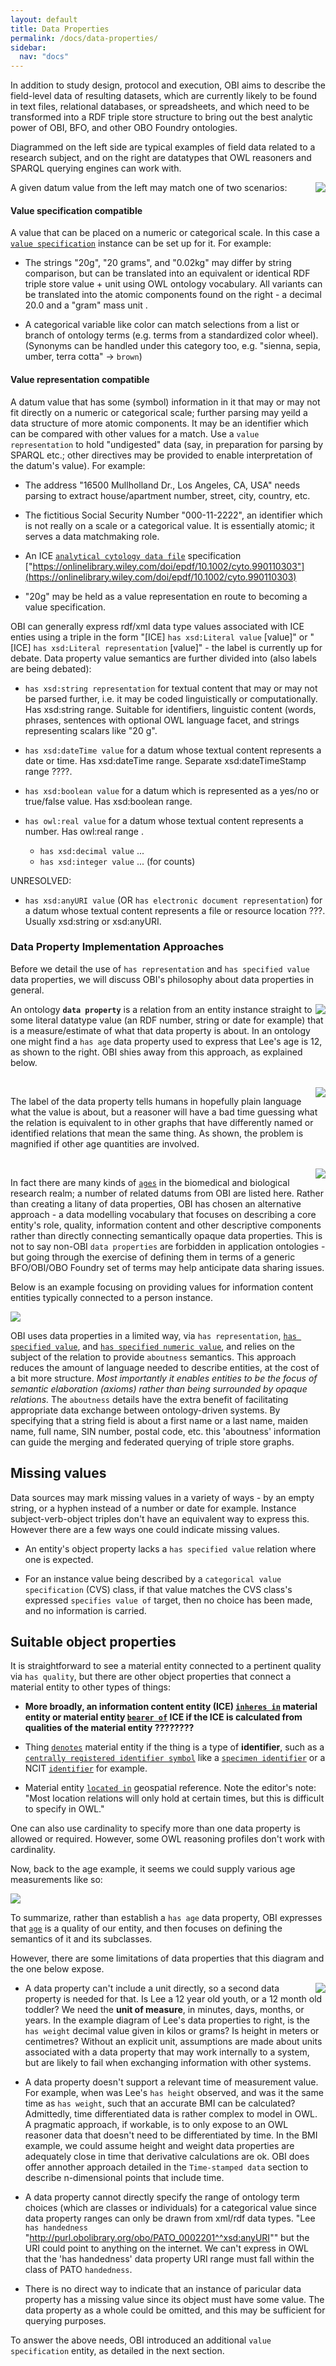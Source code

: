 ```yaml
---
layout: default
title: Data Properties
permalink: /docs/data-properties/
sidebar:
  nav: "docs"
---
```


In addition to study design, protocol and execution, OBI aims to describe the field-level data of resulting datasets, which are currently likely to be found in text files, relational databases, or spreadsheets, and which need to be transformed into a RDF triple store structure to bring out the best analytic power of OBI, BFO, and other OBO Foundry ontologies.

Diagrammed on the left side are typical examples of field data related to a research subject, and on the right are datatypes that OWL reasoners and SPARQL querying engines can work with.   

<img align="right" src="/assets/images/docs/data_raw.png">

A given datum value from the left may match one of two scenarios:

#### Value specification compatible
A value that can be placed on a numeric or categorical scale. In this case a [`value specification`](/docs/data-vs) instance can be set up for it. For example:

- The strings "20g", "20 grams", and "0.02kg" may differ by string comparison, but can be translated into an equivalent or identical RDF triple store value + unit using OWL ontology vocabulary. All variants can be translated into the atomic components found on the right - a decimal 20.0 and a "gram" mass unit . 

- A categorical variable like color can match selections from a list or branch of ontology terms (e.g. terms from a standardized color wheel). (Synonyms can be handled under this category too, e.g. "sienna, sepia, umber, terra cotta" -> `brown`)

#### Value representation compatible 
A datum value that has some (symbol) information in it that may or may not fit directly on a numeric or categorical scale; further parsing may yeild a data structure of more atomic components. It may be an identifier which can be compared with other values for a match. Use a `value representation` to hold "undigested" data (say, in preparation for parsing by SPARQL etc.; other directives may be provided to enable interpretation of the datum's value).  For example:

- The address "16500 Mullholland Dr., Los Angeles, CA, USA" needs parsing to extract house/apartment number, street, city, country, etc.

- The fictitious Social Security Number "000-11-2222", an identifier which is not really on a scale or a categorical value. It is essentially atomic; it serves a data matchmaking role.

- An ICE [`analytical cytology data file`](http://purl.obolibrary.org/obo/OBI_0000210) specification ["https://onlinelibrary.wiley.com/doi/epdf/10.1002/cyto.990110303"](https://onlinelibrary.wiley.com/doi/epdf/10.1002/cyto.990110303)

- "20g" may be held as a value representation en route to becoming a value specification.

OBI can generally express rdf/xml data type values associated with ICE enties using a triple in the form "[ICE] `has xsd:Literal value` [value]" or "[ICE] `has xsd:Literal representation` [value]" - the label is currently up for debate.  Data property value semantics are further divided into (also labels are being debated):

- `has xsd:string representation` for textual content that may or may not be parsed further, i.e. it may be coded linguistically or computationally. Has xsd:string range. Suitable for identifiers, linguistic content (words, phrases, sentences with optional OWL language facet, and strings representing scalars like "20 g".

- `has xsd:dateTime value` for a datum whose textual content represents a date or time. Has xsd:dateTime range.  Separate xsd:dateTimeStamp range ????.

- `has xsd:boolean value` for a datum which is represented as a yes/no or true/false value. Has xsd:boolean range.

- `has owl:real value` for a datum whose textual content represents a number. Has owl:real range .
   - `has xsd:decimal value` ...
   - `has xsd:integer value` ... (for counts)

UNRESOLVED:
- `has xsd:anyURI value` (OR `has electronic document representation`) for a datum whose textual content represents a file or resource location ???. Usually xsd:string or xsd:anyURI.

### Data Property Implementation Approaches

Before we detail the use of `has representation` and `has specified value` data properties, we will discuss OBI's philosophy about data properties in general. 

<img align="right" src="/assets/images/docs/data_lee_data_property_age.png">

An ontology **`data property`** is a relation from an entity instance straight to some literal datatype value (an RDF number, string or date for example) that is a measure/estimate of what that data property is about. In an ontology one might find a `has age` data property used to express that Lee's age is 12, as shown to the right. OBI shies away from this approach, as explained below.  

<br clear="right">

<img align="right" src="/assets/images/docs/data_lee_data_property_ages.png">

The label of the data property tells humans in hopefully plain language what the value is about, but a reasoner will have a bad time guessing what the relation is equivalent to in other graphs that have differently named or identified relations that mean the same thing.  As shown, the problem is magnified if other age quantities are involved.

<br clear="right">

<img align="right" src="/assets/images/docs/data_age_measurement_datums.png">

In fact there are many kinds of [`ages`](http://purl.obolibrary.org/obo/OBI_0001167) in the biomedical and biological research realm; a number of related datums from OBI are listed here. Rather than creating a litany of data properties, OBI has chosen an alternative approach - a data modelling vocabulary that focuses on describing a core entity's role, quality, information content and other descriptive components rather than directly connecting semantically opaque data properties. This is not to say non-OBI `data properties` are forbidden in application ontologies - but going through the exercise of defining them in terms of a generic BFO/OBI/OBO Foundry set of terms may help anticipate data sharing issues.

Below is an example focusing on providing values for information content entities typically connected to a person instance.

<img src="/assets/images/docs/data_lee_has_specified_value.png">

OBI uses data properties in a limited way, via `has representation`, [`has specified value`](http://purl.obolibrary.org/obo/OBI_0002135), and [`has specified numeric value`](http://purl.obolibrary.org/obo/OBI_0001937), and relies on the subject of the relation to provide `aboutness` semantics.  This approach reduces the amount of language needed to describe entities, at the cost of a bit more structure. *Most importantly it enables entities to be the focus of semantic elaboration (axioms) rather than being surrounded by opaque relations.* The `aboutness` details have the extra benefit of facilitating appropriate data exchange between ontology-driven systems.  By specifying that a string field is about a first name or a last name, maiden name, full name, SIN number, postal code, etc. this 'aboutness' information can guide the merging and federated querying of triple store graphs.

## Missing values

Data sources may mark missing values in a variety of ways - by an empty string, or a hyphen instead of a number or date for example.  Instance subject-verb-object triples don't have an equivalent way to express this. However there are a few ways one could indicate missing values.

- An entity's object property lacks a `has specified value` relation where one is expected.

- For an instance value being described by a `categorical value specification` (CVS) class, if that value matches the CVS class's expressed  `specifies value of` target, then no choice has been made, and no information is carried.

## Suitable object properties

It is straightforward to see a material entity connected to a pertinent quality via `has quality`, but there are other object properties that connect a material entity to other types of things:

- **More broadly, an information content entity (ICE) [`inheres in`](http://purl.obolibrary.org/obo/RO_0000052) material entity or material entity [`bearer of`](http://purl.obolibrary.org/obo/RO_0000053) ICE if the ICE is calculated from qualities of the material entity ????????**

- Thing [`denotes`](http://purl.obolibrary.org/obo/IAO_0000219) material entity if the thing is a type of **identifier**, such as a [`centrally registered identifier symbol`](http://purl.obolibrary.org/obo/IAO_0000577) like a [`specimen identifier`](http://purl.obolibrary.org/obo/OBI_0001616) or a NCIT [`identifier`](http://purl.obolibrary.org/obo/NCIT_C25364) for example.

- Material entity [`located in`](http://purl.obolibrary.org/obo/RO_0001025) geospatial reference.  Note the editor's note: "Most location relations will only hold at certain times, but this is difficult to specify in OWL." 

One can also use cardinality to specify more than one data property is allowed or required. However, some OWL reasoning profiles don't work with cardinality.

Now, back to the age example, it seems we could supply various age measurements like so:

<img src="/assets/images/docs/data_lee_object_property_ages.png">

To summarize, rather than establish a `has age` data property, OBI expresses that [`age`](http://purl.obolibrary.org/obo/PATO_0000011) is a quality of our entity, and then focuses on defining the semantics of it and its subclasses.  

However, there are some limitations of data properties that this diagram and the one below expose.

<img align="right" src="/assets/images/docs/data_lee_data_properties.png">

- A data property can't include a unit directly, so a second data property is needed for that.  Is Lee a 12 year old youth, or a 12 month old toddler?  We need the **unit of measure**, in minutes, days, months, or years.  In the example diagram of Lee's data properties to right, is the `has weight` decimal value given in kilos or grams? Is height in meters or centimetres? Without an explicit unit, assumptions are made about units associated with a data property that may work internally to a system, but are likely to fail when exchanging information with other systems.

- A data property doesn't support a relevant time of measurement value.  For example, when was Lee's `has height` observed, and was it the same time as `has weight`, such that an accurate BMI can be calculated?  Admittedly, time differentiated data is rather complex to model in OWL. A pragmatic approach, if workable, is to only expose to an OWL reasoner data that doesn't need to be differentiated by time. In the BMI example, we could assume height and weight data properties are adequately close in time that derivative calculations are ok. OBI does offer annother approach detailed in the `Time-stamped data` section to describe n-dimensional points that include time.

- A data property cannot directly specify the range of ontology term choices (which are classes or individuals) for a categorical value since data property ranges can only be drawn from xml/rdf data types. "Lee `has handedness` "http://purl.obolibrary.org/obo/PATO_0002201^^xsd:anyURI"" but the URI could point to anything on the internet. We can't express in OWL that the 'has handedness' data property URI range must fall within the class of PATO `handedness`.

- There is no direct way to indicate that an instance of paricular data property has a missing value since its object must have some value.  The data property as a whole could be omitted, and this may be sufficient for querying purposes.

To answer the above needs, OBI introduced an additional `value specification` entity, as detailed in the next section.